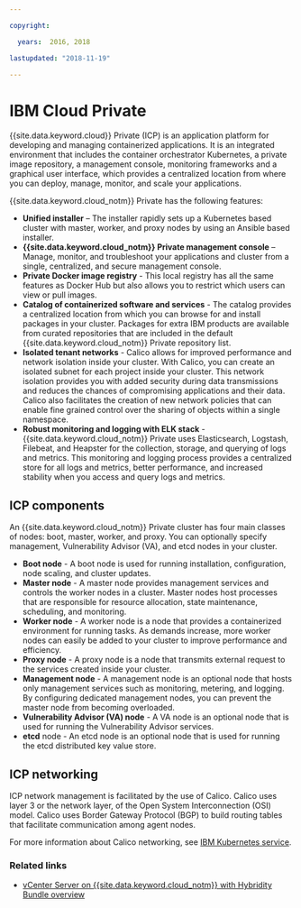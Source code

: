 ```yaml
---

copyright:

  years:  2016, 2018

lastupdated: "2018-11-19"

---
```


# IBM Cloud Private

{{site.data.keyword.cloud}} Private (ICP) is an application platform for developing and managing containerized applications. It is an integrated environment that includes the container orchestrator Kubernetes, a private image repository, a management console, monitoring frameworks and a graphical user interface, which provides a centralized location from where you can deploy, manage, monitor, and scale your applications.

{{site.data.keyword.cloud_notm}} Private has the following features:
-	**Unified installer** – The installer rapidly sets up a Kubernetes based cluster with master, worker, and proxy nodes by using an Ansible based installer.
-	**{{site.data.keyword.cloud_notm}} Private management console** – Manage, monitor, and troubleshoot your applications and cluster from a single, centralized, and secure management console.
-	**Private Docker image registry** - This local registry has all the same features as Docker Hub but also allows you to restrict which users can view or pull images.
-	**Catalog of containerized software and services** - The catalog provides a centralized location from which you can browse for and install packages in your cluster. Packages for extra IBM products are available from curated repositories that are included in the default {{site.data.keyword.cloud_notm}} Private repository list.
-	**Isolated tenant networks** - Calico allows for improved performance and network isolation inside your cluster. With Calico, you can create an isolated subnet for each project inside your cluster. This network isolation provides you with added security during data transmissions and reduces the chances of compromising applications and their data. Calico also facilitates the creation of new network policies that can enable fine grained control over the sharing of objects within a single namespace.
-	**Robust monitoring and logging with ELK stack** - {{site.data.keyword.cloud_notm}} Private uses Elasticsearch, Logstash, Filebeat, and Heapster for the collection, storage, and querying of logs and metrics. This monitoring and logging process provides a centralized store for all logs and metrics, better performance, and increased stability when you access and query logs and metrics.

## ICP components

An {{site.data.keyword.cloud_notm}} Private cluster has four main classes of nodes: boot, master, worker, and proxy. You can optionally specify management, Vulnerability Advisor (VA), and etcd nodes in your cluster.
-	**Boot node** - A boot node is used for running installation, configuration, node scaling, and cluster updates.
-	**Master node** - A master node provides management services and controls the worker nodes in a cluster. Master nodes host processes that are responsible for resource allocation, state maintenance, scheduling, and monitoring.
-	**Worker node** - A worker node is a node that provides a containerized environment for running tasks. As demands increase, more worker nodes can easily be added to your cluster to improve performance and efficiency.
-	**Proxy node** - A proxy node is a node that transmits external request to the services created inside your cluster.
-	**Management node** - A management node is an optional node that hosts only management services such as monitoring, metering, and logging. By configuring dedicated management nodes, you can prevent the master node from becoming overloaded.
-	**Vulnerability Advisor (VA) node** - A VA node is an optional node that is used for running the Vulnerability Advisor services.
-	**etcd** node - An etcd node is an optional node that is used for running the etcd distributed key value store.

## ICP networking

ICP network management is facilitated by the use of Calico.
Calico uses layer 3 or the network layer, of the Open System Interconnection (OSI) model. Calico uses Border Gateway Protocol (BGP) to build routing tables that facilitate communication among agent nodes.

For more information about Calico networking, see [IBM Kubernetes service](vcsnsxt-overview-iks.html).

### Related links

* [vCenter Server on {{site.data.keyword.cloud_notm}} with Hybridity Bundle overview](../vcs/vcs-hybridity-intro.html)
